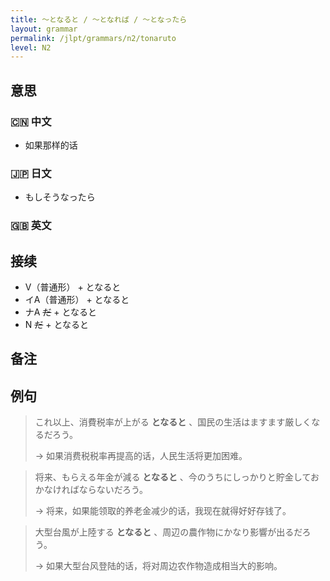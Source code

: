 ```yaml
---
title: 〜となると / 〜となれば / 〜となったら
layout: grammar
permalink: /jlpt/grammars/n2/tonaruto
level: N2
---
```


## 意思

### 🇨🇳 中文

- 如果那样的话

### 🇯🇵 日文

- もしそうなったら

### 🇬🇧 英文


## 接续

- V（普通形） + となると
- イA（普通形） + となると
- ナA ~~だ~~ + となると
- N ~~だ~~ + となると

## 备注


## 例句

> これ以上、消費税率が上がる **となると** 、国民の生活はますます厳しくなるだろう。
>
> → 如果消费税税率再提高的话，人民生活将更加困难。

> 将来、もらえる年金が減る **となると** 、今のうちにしっかりと貯金しておかなければならないだろう。
>
> → 将来，如果能领取的养老金减少的话，我现在就得好好存钱了。

> 大型台風が上陸する **となると** 、周辺の農作物にかなり影響が出るだろう。
>
> → 如果大型台风登陆的话，将对周边农作物造成相当大的影响。


